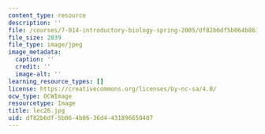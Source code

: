 ```yaml
---
content_type: resource
description: ''
file: /courses/7-014-introductory-biology-spring-2005/df82b6df5b064b8636d4431896650407_lec26.jpg
file_size: 2039
file_type: image/jpeg
image_metadata:
  caption: ''
  credit: ''
  image-alt: ''
learning_resource_types: []
license: https://creativecommons.org/licenses/by-nc-sa/4.0/
ocw_type: OCWImage
resourcetype: Image
title: lec26.jpg
uid: df82b6df-5b06-4b86-36d4-431896650407
---
```

